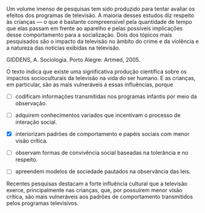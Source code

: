 

Um volume imenso de pesquisas tem sido produzido para tentar avaliar os efeitos dos programas de televisão. A maioria desses estudos diz respeito às crianças — o que é bastante compreensível pela quantidade de tempo que elas passam em frente ao aparelho e pelas possíveis implicações desse comportamento para a socialização. Dois dos tópicos mais pesquisados são o impacto da televisão no âmbito do crime e da violência e a natureza das notícias exibidas na televisão.

GIDDENS, A. Sociologia. Porto Alegre: Artmed, 2005.

O texto indica que existe uma significativa produção científica sobre os impactos socioculturais da televisão na vida do ser humano. E as crianças, em particular, são as mais vulneráveis a essas influências, porque



- [ ] codificam informações transmitidas nos programas infantis por meio da observação.
- [ ] adquirem conhecimentos variados que incentivam o processo de interação social.
- [x] interiorizam padrões de comportamento e papéis sociais com menor visão crítica.
- [ ] observam formas de convivência social baseadas na tolerância e no respeito.
- [ ] apreendem modelos de sociedade pautados na observância das leis.


Recentes pesquisas destacam a forte influência cultural que a televisão exerce, principalmente nas crianças, que, por possuírem menor visão crítica, são mais vulneráveis aos padrões de comportamento transmitidos pelos programas televisivos.

        